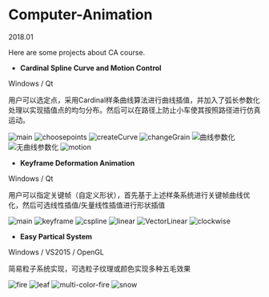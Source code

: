 # Computer-Animation
2018.01

Here are some projects about CA course.

+ __Cardinal Spline Curve and Motion Control__

Windows / Qt

用户可以选定点，采用Cardinal样条曲线算法进行曲线插值，并加入了弧长参数化处理以实现插值点的均匀分布。然后可以在路径上防止小车使其按照路径进行仿真运动。

![main](https://raw.githubusercontent.com/Insecty/Computer-Animation/master/Cardinal%20Spline%20Curve%20and%20Motion%20Control/img/main.png)
![choosepoints](https://raw.githubusercontent.com/Insecty/Computer-Animation/master/Cardinal%20Spline%20Curve%20and%20Motion%20Control/img/choosepoints.png)
![createCurve](https://raw.githubusercontent.com/Insecty/Computer-Animation/master/Cardinal%20Spline%20Curve%20and%20Motion%20Control/img/createCurve.png)
![changeGrain](https://raw.githubusercontent.com/Insecty/Computer-Animation/master/Cardinal%20Spline%20Curve%20and%20Motion%20Control/img/changeGrain.png)
![曲线参数化](https://raw.githubusercontent.com/Insecty/Computer-Animation/master/Cardinal%20Spline%20Curve%20and%20Motion%20Control/img/参数化.png)
![无曲线参数化](https://raw.githubusercontent.com/Insecty/Computer-Animation/master/Cardinal%20Spline%20Curve%20and%20Motion%20Control/img/非参数化.png)
![motion](https://raw.githubusercontent.com/Insecty/Computer-Animation/master/Cardinal%20Spline%20Curve%20and%20Motion%20Control/img/motion.png)

+ __Keyframe Deformation Animation__

Windows / Qt

用户可以指定关键帧（自定义形状），首先基于上述样条系统进行关键帧曲线优化，然后可选线性插值/矢量线性插值进行形状插值

![main](https://raw.githubusercontent.com/Insecty/Computer-Animation/master/Keyframe%20Deformation%20Animation/img/main.png)
![keyframe](https://raw.githubusercontent.com/Insecty/Computer-Animation/master/Keyframe%20Deformation%20Animation/img/keyframe.png)
![cspline](https://raw.githubusercontent.com/Insecty/Computer-Animation/master/Keyframe%20Deformation%20Animation/img/cspline.png)
![linear](https://raw.githubusercontent.com/Insecty/Computer-Animation/master/Keyframe%20Deformation%20Animation/img/linear.png)
![VectorLinear](https://raw.githubusercontent.com/Insecty/Computer-Animation/master/Keyframe%20Deformation%20Animation/img/VectorLinear.png)
![clockwise](https://raw.githubusercontent.com/Insecty/Computer-Animation/master/Keyframe%20Deformation%20Animation/img/clockwise.png)

+ __Easy Partical System__

Windows / VS2015 / OpenGL

简易粒子系统实现，可选粒子纹理或颜色实现多种五毛效果

![fire](https://github.com/Insecty/Computer-Animation/blob/master/Easy%20Partical%20System%20(opengl)/demo/fires.gif)
![leaf](https://github.com/Insecty/Computer-Animation/blob/master/Easy%20Partical%20System%20(opengl)/demo/leaf.gif)
![multi-color-fire](https://github.com/Insecty/Computer-Animation/blob/master/Easy%20Partical%20System%20(opengl)/demo/multi_color_fire.gif)
![snow](https://github.com/Insecty/Computer-Animation/blob/master/Easy%20Partical%20System%20(opengl)/demo/snow.gif)




